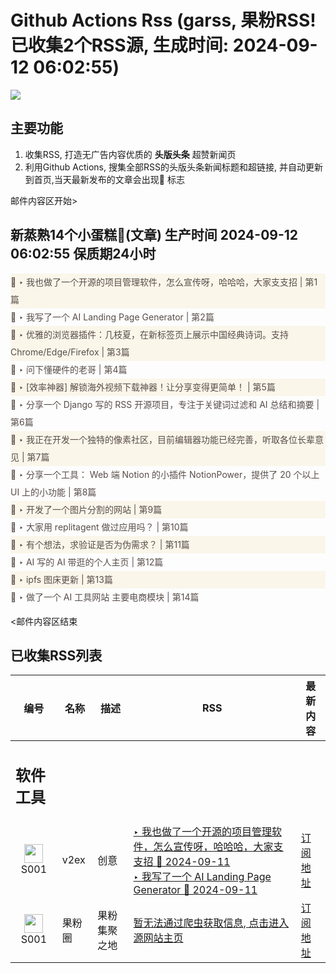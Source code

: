 # Github Actions Rss (garss, 果粉RSS! 已收集2个RSS源, 生成时间: 2024-09-12 06:02:55)

![](https://cdn.jsdelivr.net/gh/xinkeji/garss/_media/ga-rss.png)



## 主要功能
1. 收集RSS, 打造无广告内容优质的 **头版头条** 超赞新闻页
2. 利用Github Actions, 搜集全部RSS的头版头条新闻标题和超链接, 并自动更新到首页,当天最新发布的文章会出现🌈 标志

邮件内容区开始>
<h2>新蒸熟14个小蛋糕🍰(文章) 生产时间 2024-09-12 06:02:55 保质期24小时</h2>

<div style='line-height:3;background-color:#FAF6EA;' ><a href='https://www.v2ex.com/t/1071898#reply38' style="line-height:2;text-decoration:none;display:block;color:#584D49;">🌈 ‣ 我也做了一个开源的项目管理软件，怎么宣传呀，哈哈哈，大家支支招 | 第1篇</a></div><div style='line-height:3;' ><a href='https://www.v2ex.com/t/1072015#reply8' style="line-height:2;text-decoration:none;display:block;color:#584D49;">🌈 ‣ 我写了一个 AI Landing Page Generator | 第2篇</a></div><div style='line-height:3;background-color:#FAF6EA;' ><a href='https://www.v2ex.com/t/1071986#reply15' style="line-height:2;text-decoration:none;display:block;color:#584D49;">🌈 ‣ 优雅的浏览器插件：几枝夏，在新标签页上展示中国经典诗词。支持 Chrome/Edge/Firefox | 第3篇</a></div><div style='line-height:3;' ><a href='https://www.v2ex.com/t/1071950#reply13' style="line-height:2;text-decoration:none;display:block;color:#584D49;">🌈 ‣ 问下懂硬件的老哥 | 第4篇</a></div><div style='line-height:3;background-color:#FAF6EA;' ><a href='https://www.v2ex.com/t/1071977#reply7' style="line-height:2;text-decoration:none;display:block;color:#584D49;">🌈 ‣ [效率神器] 解锁海外视频下载神器！让分享变得更简单！ | 第5篇</a></div><div style='line-height:3;' ><a href='https://www.v2ex.com/t/1072077#reply0' style="line-height:2;text-decoration:none;display:block;color:#584D49;">🌈 ‣ 分享一个 Django 写的 RSS 开源项目，专注于关键词过滤和 AI 总结和摘要 | 第6篇</a></div><div style='line-height:3;background-color:#FAF6EA;' ><a href='https://www.v2ex.com/t/1071974#reply4' style="line-height:2;text-decoration:none;display:block;color:#584D49;">🌈 ‣ 我正在开发一个独特的像素社区，目前编辑器功能已经完善，听取各位长辈意见 | 第7篇</a></div><div style='line-height:3;' ><a href='https://www.v2ex.com/t/1072029#reply0' style="line-height:2;text-decoration:none;display:block;color:#584D49;">🌈 ‣ 分享一个工具： Web 端 Notion 的小插件 NotionPower，提供了 20 个以上 UI 上的小功能 | 第8篇</a></div><div style='line-height:3;background-color:#FAF6EA;' ><a href='https://www.v2ex.com/t/1071961#reply8' style="line-height:2;text-decoration:none;display:block;color:#584D49;">🌈 ‣ 开发了一个图片分割的网站 | 第9篇</a></div><div style='line-height:3;' ><a href='https://www.v2ex.com/t/1071997#reply0' style="line-height:2;text-decoration:none;display:block;color:#584D49;">🌈 ‣ 大家用 replitagent 做过应用吗？ | 第10篇</a></div><div style='line-height:3;background-color:#FAF6EA;' ><a href='https://www.v2ex.com/t/1071868#reply14' style="line-height:2;text-decoration:none;display:block;color:#584D49;">🌈 ‣ 有个想法，求验证是否为伪需求？ | 第11篇</a></div><div style='line-height:3;' ><a href='https://www.v2ex.com/t/1071949#reply2' style="line-height:2;text-decoration:none;display:block;color:#584D49;">🌈 ‣ AI 写的 AI 带逛的个人主页 | 第12篇</a></div><div style='line-height:3;background-color:#FAF6EA;' ><a href='https://www.v2ex.com/t/1072032#reply7' style="line-height:2;text-decoration:none;display:block;color:#584D49;">🌈 ‣ ipfs 图床更新 | 第13篇</a></div><div style='line-height:3;' ><a href='https://www.v2ex.com/t/1071933#reply2' style="line-height:2;text-decoration:none;display:block;color:#584D49;">🌈 ‣ 做了一个 AI 工具网站 主要电商模块 | 第14篇</a></div>

<邮件内容区结束

## 已收集RSS列表

| 编号 | 名称 | 描述 | RSS | 最新内容 |
| --- | --- | --- | --- | --- |
| <h2 id="软件工具">软件工具</h2> |  |   |  |  |
| <div id="S001" style="text-align: center;"><img src="https://cdn.jsdelivr.net/gh/zhaoolee/garss/_media/favicon/S001.png" width="30px" style="width:30px;height: auto;"/><br><span>S001</span></div> | v2ex | 创意 | [‣ 我也做了一个开源的项目管理软件，怎么宣传呀，哈哈哈，大家支支招 🌈 2024-09-11](https://www.v2ex.com/t/1071898#reply38)<br/>[‣ 我写了一个 AI Landing Page Generator 🌈 2024-09-11](https://www.v2ex.com/t/1072015#reply8) | [订阅地址](https://www.v2ex.com/feed/tab/creative.xml) |
| <div id="S001" style="text-align: center;"><img src="https://cdn.jsdelivr.net/gh/zhaoolee/garss/_media/favicon/S001.png" width="30px" style="width:30px;height: auto;"/><br><span>S001</span></div> | 果粉圈 | 果粉集聚之地 | [暂无法通过爬虫获取信息, 点击进入源网站主页](https://g0f.cn) | [订阅地址](https://g0f.cn/rss.xml) |



